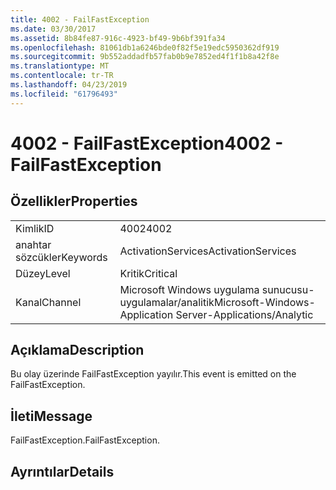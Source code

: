 ```yaml
---
title: 4002 - FailFastException
ms.date: 03/30/2017
ms.assetid: 8b84fe87-916c-4923-bf49-9b6bf391fa34
ms.openlocfilehash: 81061db1a6246bde0f82f5e19edc5950362df919
ms.sourcegitcommit: 9b552addadfb57fab0b9e7852ed4f1f1b8a42f8e
ms.translationtype: MT
ms.contentlocale: tr-TR
ms.lasthandoff: 04/23/2019
ms.locfileid: "61796493"
---
```

# <a name="4002---failfastexception"></a><span data-ttu-id="f7f7c-102">4002 - FailFastException</span><span class="sxs-lookup"><span data-stu-id="f7f7c-102">4002 - FailFastException</span></span>
## <a name="properties"></a><span data-ttu-id="f7f7c-103">Özellikler</span><span class="sxs-lookup"><span data-stu-id="f7f7c-103">Properties</span></span>  
  
|||  
|-|-|  
|<span data-ttu-id="f7f7c-104">Kimlik</span><span class="sxs-lookup"><span data-stu-id="f7f7c-104">ID</span></span>|<span data-ttu-id="f7f7c-105">4002</span><span class="sxs-lookup"><span data-stu-id="f7f7c-105">4002</span></span>|  
|<span data-ttu-id="f7f7c-106">anahtar sözcükler</span><span class="sxs-lookup"><span data-stu-id="f7f7c-106">Keywords</span></span>|<span data-ttu-id="f7f7c-107">ActivationServices</span><span class="sxs-lookup"><span data-stu-id="f7f7c-107">ActivationServices</span></span>|  
|<span data-ttu-id="f7f7c-108">Düzey</span><span class="sxs-lookup"><span data-stu-id="f7f7c-108">Level</span></span>|<span data-ttu-id="f7f7c-109">Kritik</span><span class="sxs-lookup"><span data-stu-id="f7f7c-109">Critical</span></span>|  
|<span data-ttu-id="f7f7c-110">Kanal</span><span class="sxs-lookup"><span data-stu-id="f7f7c-110">Channel</span></span>|<span data-ttu-id="f7f7c-111">Microsoft Windows uygulama sunucusu-uygulamalar/analitik</span><span class="sxs-lookup"><span data-stu-id="f7f7c-111">Microsoft-Windows-Application Server-Applications/Analytic</span></span>|  
  
## <a name="description"></a><span data-ttu-id="f7f7c-112">Açıklama</span><span class="sxs-lookup"><span data-stu-id="f7f7c-112">Description</span></span>  
 <span data-ttu-id="f7f7c-113">Bu olay üzerinde FailFastException yayılır.</span><span class="sxs-lookup"><span data-stu-id="f7f7c-113">This event is emitted on the FailFastException.</span></span>  
  
## <a name="message"></a><span data-ttu-id="f7f7c-114">İleti</span><span class="sxs-lookup"><span data-stu-id="f7f7c-114">Message</span></span>  
 <span data-ttu-id="f7f7c-115">FailFastException.</span><span class="sxs-lookup"><span data-stu-id="f7f7c-115">FailFastException.</span></span>  
  
## <a name="details"></a><span data-ttu-id="f7f7c-116">Ayrıntılar</span><span class="sxs-lookup"><span data-stu-id="f7f7c-116">Details</span></span>
